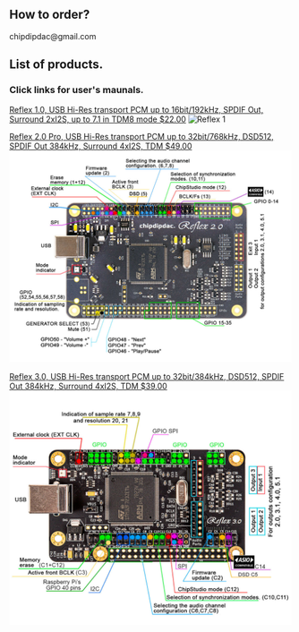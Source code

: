 <h2>How to order?</h2>
chipdipdac@gmail.com
<h2>List of products.</h2> 
<h3>Click links for user's maunals.</h3>

[Reflex 1.0, USB Hi-Res transport PCM up to 16bit/192kHz, SPDIF Out, Surround 2xI2S, up to 7.1 in TDM8 mode $22.00](https://github.com/ChipDipDAC/ChipDipDAC.github.io/tree/main/Reflex%201.0)
![Reflex 1]([https://github.com/ChipDipDAC/ChipDipDAC.github.io/blob/main/Reflex%201.0/Reflex_1pins.jpg?raw=true)


[Reflex 2.0 Pro, USB Hi-Res transport PCM up to 32bit/768kHz, DSD512, SPDIF Out  384kHz, Surround 4xI2S, TDM $49.00](https://github.com/ChipDipDAC/ChipDipDAC.github.io/tree/main/Reflex%202.0%20Pro)
![Reflex 2.0 Pro](https://github.com/ChipDipDAC/ChipDipDAC.github.io/blob/main/Reflex%202.0%20Pro/Reflex_2_0_Pro_pins.jpg?raw=true)

[Reflex 3.0, USB Hi-Res transport PCM up to 32bit/384kHz, DSD512, SPDIF Out  384kHz, Surround 4xI2S, TDM $39.00](https://github.com/ChipDipDAC/ChipDipDAC.github.io/tree/main/Reflex%203.0)
![Reflex 3.0](https://github.com/ChipDipDAC/ChipDipDAC.github.io/blob/main/Reflex%203.0/Reflex_3_0_pins.jpg?raw=true)
